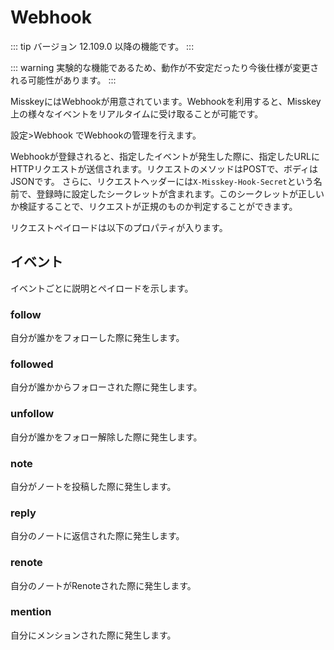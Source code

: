 # Webhook
::: tip
バージョン 12.109.0 以降の機能です。
:::

::: warning
実験的な機能であるため、動作が不安定だったり今後仕様が変更される可能性があります。
:::

MisskeyにはWebhookが用意されています。Webhookを利用すると、Misskey上の様々なイベントをリアルタイムに受け取ることが可能です。

設定>Webhook でWebhookの管理を行えます。

Webhookが登録されると、指定したイベントが発生した際に、指定したURLにHTTPリクエストが送信されます。リクエストのメソッドはPOSTで、ボディはJSONです。
さらに、リクエストヘッダーには`X-Misskey-Hook-Secret`という名前で、登録時に設定したシークレットが含まれます。このシークレットが正しいか検証することで、リクエストが正規のものか判定することができます。

リクエストペイロードは以下のプロパティが入ります。

<MkSchemaViewer :schema="{
	type: 'object',
	properties: {
		hookId: {
			type: 'string',
			description: 'Webhook ID',
		},
		userId: {
			type: 'string',
			description: 'Webhook作成者のユーザーID',
		},
		eventId: {
			type: 'string',
			description: 'イベントのID',
		},
		createdAt: {
			type: 'integer',
			description: 'イベントが発生した日時(UNIX time、ミリ秒)',
		},
		type: {
			type: 'string',
			description: 'イベントの種類',
		},
		body: {
			type: 'object',
			description: 'イベントのペイロード',
		},
	}
}"/>

## イベント
イベントごとに説明とペイロードを示します。

### follow
自分が誰かをフォローした際に発生します。

<MkSchemaViewer :schema="{
	type: 'object',
	properties: {
		user: {
			$ref: 'misskey://User'
		},
	}
}"/>

### followed
自分が誰かからフォローされた際に発生します。

<MkSchemaViewer :schema="{
	type: 'object',
	properties: {
		user: {
			$ref: 'misskey://User'
		},
	}
}"/>

### unfollow
自分が誰かをフォロー解除した際に発生します。

<MkSchemaViewer :schema="{
	type: 'object',
	properties: {
		user: {
			$ref: 'misskey://User'
		},
	}
}"/>

### note
自分がノートを投稿した際に発生します。

<MkSchemaViewer :schema="{
	type: 'object',
	properties: {
		note: {
			$ref: 'misskey://Note'
		},
	}
}"/>

### reply
自分のノートに返信された際に発生します。

<MkSchemaViewer :schema="{
	type: 'object',
	properties: {
		note: {
			$ref: 'misskey://Note'
		},
	}
}"/>

### renote
自分のノートがRenoteされた際に発生します。

<MkSchemaViewer :schema="{
	type: 'object',
	properties: {
		note: {
			$ref: 'misskey://Note'
		},
	}
}"/>

### mention
自分にメンションされた際に発生します。

<MkSchemaViewer :schema="{
	type: 'object',
	properties: {
		note: {
			$ref: 'misskey://Note'
		},
	}
}"/>
